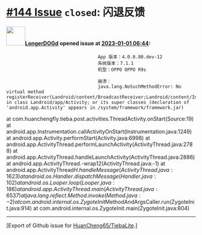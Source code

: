 # [\#144 Issue](https://github.com/HuanCheng65/TiebaLite/issues/144) `closed`: 闪退反馈

#### <img src="https://avatars.githubusercontent.com/u/104882484?u=53936c5ecece78e36661d7e6d811465568d3b07c&v=4" width="50">[LongerDOGd](https://github.com/LongerDOGd) opened issue at [2023-01-01 06:44](https://github.com/HuanCheng65/TiebaLite/issues/144):

                                      App 版本：4.0.0.80.dev-12
                                      系统版本：7.1.1
                                      机型：OPPO OPPO R9s
                                      
                                      崩溃：
                                      java.lang.NoSuchMethodError: No virtual method registerReceiver(Landroid/content/BroadcastReceiver;Landroid/content/IntentFilter;I)Landroid/content/Intent; in class Landroid/app/Activity; or its super classes (declaration of 'android.app.Activity' appears in /system/framework/framework.jar)
at com.huanchengfly.tieba.post.activities.ThreadActivity.onStart(Source:19)
at android.app.Instrumentation.callActivityOnStart(Instrumentation.java:1249)
at android.app.Activity.performStart(Activity.java:6998)
at android.app.ActivityThread.performLaunchActivity(ActivityThread.java:2788)
at android.app.ActivityThread.handleLaunchActivity(ActivityThread.java:2886)
at android.app.ActivityThread.-wrap12(ActivityThread.java:-1)
at android.app.ActivityThread$H.handleMessage(ActivityThread.java:1623)
at android.os.Handler.dispatchMessage(Handler.java:102)
at android.os.Looper.loop(Looper.java:186)
at android.app.ActivityThread.main(ActivityThread.java:6537)
at java.lang.reflect.Method.invoke(Method.java:-2)
at com.android.internal.os.ZygoteInit$MethodAndArgsCaller.run(ZygoteInit.java:914)
at com.android.internal.os.ZygoteInit.main(ZygoteInit.java:804)




-------------------------------------------------------------------------------



[Export of Github issue for [HuanCheng65/TiebaLite](https://github.com/HuanCheng65/TiebaLite).]
